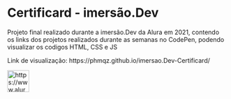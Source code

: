 <h1> Certificard - imersão.Dev</h1>

Projeto final realizado durante a imersão.Dev da Alura em 2021, contendo os links dos projetos realizados durante as semanas no CodePen, podendo visualizar os codigos HTML, CSS e JS
<p>
</p>
Link de visualização: https://phmqz.github.io/imersao.Dev-Certificard/
<p>
</p>

<p align="rigth">
    <a href="https://www.alura.com.br/?gclid=CjwKCAjwk6-LBhBZEiwAOUUDpzXbfjKQ_gW0ZiqZi2JpVRET6pSDYRN_QUxhnHVMA6pQBR6DJPcQlRoCDmQQAvD_BwE" target="blank"><img align="center" src="https://media.glassdoor.com/sqll/2500530/alura-squarelogo-1602197362646.png" alt="https://www.alura.com.br/?gclid=CjwKCAjwk6-LBhBZEiwAOUUDpzXbfjKQ_gW0ZiqZi2JpVRET6pSDYRN_QUxhnHVMA6pQBR6DJPcQlRoCDmQQAvD_BwE" height="50" width="50" /></a>
</p>
